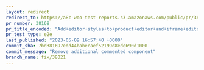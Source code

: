 ```yaml
---
layout: redirect
redirect_to: https://a8c-woo-test-reports.s3.amazonaws.com/public/pr/38168/e2e/index.html
pr_number: 38168
pr_title_encoded: "Add+editor+styles+to+product+editor+and+iframe+editor"
pr_test_type: e2e
last_published: "2023-05-09 16:57:40 +0000"
commit_sha: 7bd381697edd44babecaef52199d8ede690d1000
commit_message: "Remove additional commented component"
branch_name: fix/38021
---
```

